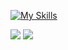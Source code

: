 [![My Skills](https://skillicons.dev/icons?i=html,css,tailwind,bootstrap,js,jquery,react,redux,ts,nextjs,nodejs,express,electron,mysql,mongodb,firebase,git,vscode,visualstudio,npm,regex,vite,postman,heroku,jest,wordpress,github,discordjs,cloudflare,linux&perline=10)](https://skillicons.dev)

<img src='https://www.codewars.com/users/Mordorrr/badges/large'>
<a><img src='https://api.roadmap.sh/v1-badge/tall/6463fba1410780a6d9b65277?variant=dark'></a>

